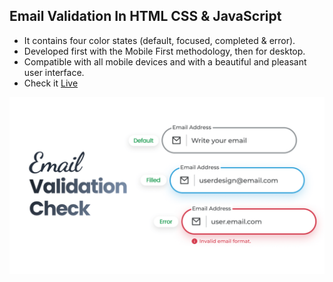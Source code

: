 ## Email Validation In HTML CSS & JavaScript

- It contains four color states (default, focused, completed & error).
- Developed first with the Mobile First methodology, then for desktop.
- Compatible with all mobile devices and with a beautiful and pleasant user interface.
- Check it [Live](https://vaibhavshukla06.github.io/email-validation/)
 
![preview img](/preview.png)
